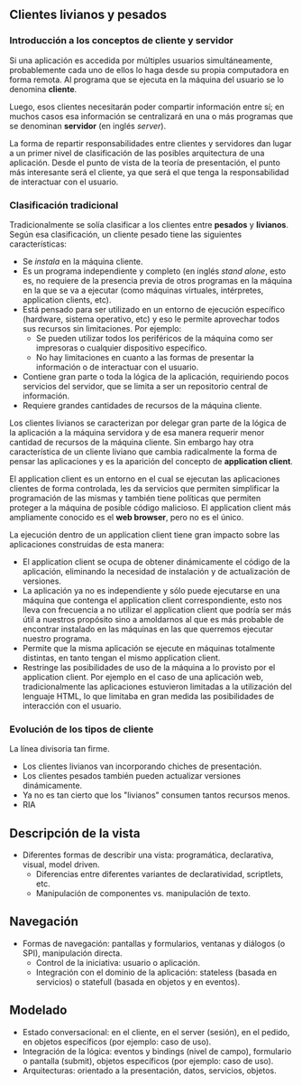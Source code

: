 Clientes livianos y pesados
---------------------------

### Introducción a los conceptos de cliente y servidor

Si una aplicación es accedida por múltiples usuarios simultáneamente, probablemente cada uno de ellos lo haga desde su propia computadora en forma remota. Al programa que se ejecuta en la máquina del usuario se lo denomina **cliente**.

Luego, esos clientes necesitarán poder compartir información entre sí; en muchos casos esa información se centralizará en una o más programas que se denominan **servidor** (en inglés *server*).

La forma de repartir responsabilidades entre clientes y servidores dan lugar a un primer nivel de clasificación de las posibles arquitectura de una aplicación. Desde el punto de vista de la teoría de presentación, el punto más interesante será el cliente, ya que será el que tenga la responsabilidad de interactuar con el usuario.

### Clasificación tradicional

Tradicionalmente se solía clasificar a los clientes entre **pesados** y **livianos**. Según esa clasificación, un cliente pesado tiene las siguientes características:

-   Se *instala* en la máquina cliente.
-   Es un programa independiente y completo (en inglés *stand alone*, esto es, no requiere de la presencia previa de otros programas en la máquina en la que se va a ejecutar (como máquinas virtuales, intérpretes, application clients, etc).
-   Está pensado para ser utilizado en un entorno de ejecución específico (hardware, sistema operativo, etc) y eso le permite aprovechar todos sus recursos sin limitaciones. Por ejemplo:
    -   Se pueden utilizar todos los periféricos de la máquina como ser impresoras o cualquier dispositivo específico.
    -   No hay limitaciones en cuanto a las formas de presentar la información o de interactuar con el usuario.
-   Contiene gran parte o toda la lógica de la aplicación, requiriendo pocos servicios del servidor, que se limita a ser un repositorio central de información.
-   Requiere grandes cantidades de recursos de la máquina cliente.

Los clientes livianos se caracterizan por delegar gran parte de la lógica de la aplicación a la máquina servidora y de esa manera requerir menor cantidad de recursos de la máquina cliente. Sin embargo hay otra característica de un cliente liviano que cambia radicalmente la forma de pensar las aplicaciones y es la aparición del concepto de **application client**.

El application client es un entorno en el cual se ejecutan las aplicaciones clientes de forma controlada, les da servicios que permiten simplificar la programación de las mismas y también tiene políticas que permiten proteger a la máquina de posible código malicioso. El application client más ampliamente conocido es el **web browser**, pero no es el único.

La ejecución dentro de un application client tiene gran impacto sobre las aplicaciones construidas de esta manera:

-   El application client se ocupa de obtener dinámicamente el código de la aplicación, eliminando la necesidad de instalación y de actualización de versiones.
-   La aplicación ya no es independiente y sólo puede ejecutarse en una máquina que contenga el application client correspondiente, esto nos lleva con frecuencia a no utilizar el application client que podría ser más útil a nuestros propósito sino a amoldarnos al que es más probable de encontrar instalado en las máquinas en las que querremos ejecutar nuestro programa.
-   Permite que la misma aplicación se ejecute en máquinas totalmente distintas, en tanto tengan el mismo application client.
-   Restringe las posibilidades de uso de la máquina a lo provisto por el application client. Por ejemplo en el caso de una aplicación web, tradicionalmente las aplicaciones estuvieron limitadas a la utilización del lenguaje HTML, lo que limitaba en gran medida las posibilidades de interacción con el usuario.

### Evolución de los tipos de cliente

La línea divisoria tan firme.

-   Los clientes livianos van incorporando chiches de presentación.
-   Los clientes pesados también pueden actualizar versiones dinámicamente.
-   Ya no es tan cierto que los "livianos" consumen tantos recursos menos.
-   RIA

Descripción de la vista
-----------------------

-   Diferentes formas de describir una vista: programática, declarativa, visual, model driven.
    -   Diferencias entre diferentes variantes de declaratividad, scriptlets, etc.
    -   Manipulación de componentes vs. manipulación de texto.

Navegación
----------

-   Formas de navegación: pantallas y formularios, ventanas y diálogos (o SPI), manipulación directa.
    -   Control de la iniciativa: usuario o aplicación.
    -   Integración con el dominio de la aplicación: stateless (basada en servicios) o statefull (basada en objetos y en eventos).

Modelado
--------

-   Estado conversacional: en el cliente, en el server (sesión), en el pedido, en objetos específicos (por ejemplo: caso de uso).
-   Integración de la lógica: eventos y bindings (nivel de campo), formulario o pantalla (submit), objetos específicos (por ejemplo: caso de uso).
-   Arquitecturas: orientado a la presentación, datos, servicios, objetos.

